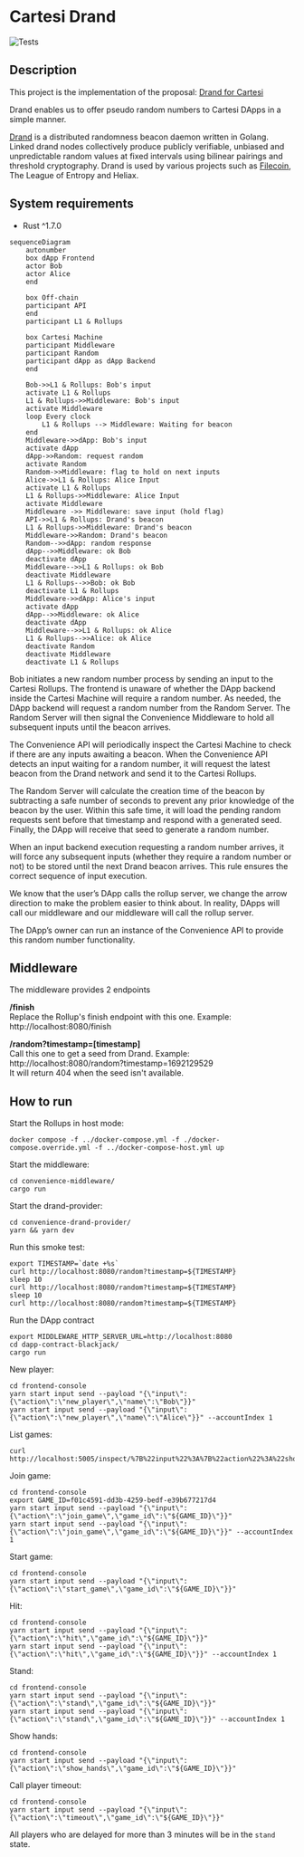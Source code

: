 # Cartesi Drand

![Tests](https://github.com/Calindra/cartesi-drand/actions/workflows/drand-provider.yml/badge.svg)

## Description

This project is the implementation of the proposal: [Drand for Cartesi](https://governance.cartesi.io/t/tooling-drand-for-cartesi/127/13)

Drand enables us to offer pseudo random numbers to Cartesi DApps in a simple manner.

[Drand](https://drand.love/) is a distributed randomness beacon daemon written in Golang. Linked drand nodes collectively produce publicly verifiable, unbiased and unpredictable random values at fixed intervals using bilinear pairings and threshold cryptography. Drand is used by various projects such as [Filecoin](https://filecoin.io/), The League of Entropy and Heliax.

## System requirements
- Rust ^1.7.0


```mermaid
sequenceDiagram
    autonumber
    box dApp Frontend
    actor Bob
    actor Alice
    end

    box Off-chain
    participant API
    end
    participant L1 & Rollups

    box Cartesi Machine
    participant Middleware
    participant Random
    participant dApp as dApp Backend
    end

    Bob->>L1 & Rollups: Bob's input
    activate L1 & Rollups
    L1 & Rollups->>Middleware: Bob's input
    activate Middleware
    loop Every clock
        L1 & Rollups --> Middleware: Waiting for beacon
    end
    Middleware->>dApp: Bob's input
    activate dApp
    dApp->>Random: request random
    activate Random
    Random->>Middleware: flag to hold on next inputs
    Alice->>L1 & Rollups: Alice Input
    activate L1 & Rollups
    L1 & Rollups->>Middleware: Alice Input
    activate Middleware
    Middleware ->> Middleware: save input (hold flag)
    API->>L1 & Rollups: Drand's beacon
    L1 & Rollups->>Middleware: Drand's beacon
    Middleware->>Random: Drand's beacon
    Random-->>dApp: random response
    dApp-->>Middleware: ok Bob
    deactivate dApp
    Middleware-->>L1 & Rollups: ok Bob
    deactivate Middleware
    L1 & Rollups-->>Bob: ok Bob
    deactivate L1 & Rollups
    Middleware->>dApp: Alice's input
    activate dApp
    dApp-->>Middleware: ok Alice
    deactivate dApp
    Middleware-->>L1 & Rollups: ok Alice
    L1 & Rollups-->>Alice: ok Alice
    deactivate Random
    deactivate Middleware
    deactivate L1 & Rollups
```

Bob initiates a new random number process by sending an input to the Cartesi Rollups. The frontend is unaware of whether the DApp backend inside the Cartesi Machine will require a random number. As needed, the DApp backend will request a random number from the Random Server. The Random Server will then signal the Convenience Middleware to hold all subsequent inputs until the beacon arrives.

The Convenience API will periodically inspect the Cartesi Machine to check if there are any inputs awaiting a beacon. When the Convenience API detects an input waiting for a random number, it will request the latest beacon from the Drand network and send it to the Cartesi Rollups.

The Random Server will calculate the creation time of the beacon by subtracting a safe number of seconds to prevent any prior knowledge of the beacon by the user. Within this safe time, it will load the pending random requests sent before that timestamp and respond with a generated seed. Finally, the DApp will receive that seed to generate a random number.

When an input backend execution requesting a random number arrives, it will force any subsequent inputs (whether they require a random number or not) to be stored until the next Drand beacon arrives. This rule ensures the correct sequence of input execution.

We know that the user’s DApp calls the rollup server, we change the arrow direction to make the problem easier to think about. In reality, DApps will call our middleware and our middleware will call the rollup server.

The DApp’s owner can run an instance of the Convenience API to provide this random number functionality.

## Middleware

The middleware provides 2 endpoints

**/finish**  
Replace the Rollup's finish endpoint with this one. Example: http://localhost:8080/finish

**/random?timestamp=[timestamp]**  
Call this one to get a seed from Drand. Example: http://localhost:8080/random?timestamp=1692129529  
It will return 404 when the seed isn't available.

## How to run

Start the Rollups in host mode:
```shell
docker compose -f ../docker-compose.yml -f ./docker-compose.override.yml -f ../docker-compose-host.yml up
```

Start the middleware:
```shell
cd convenience-middleware/
cargo run
```

Start the drand-provider:
```shell
cd convenience-drand-provider/
yarn && yarn dev
```

Run this smoke test:
```shell
export TIMESTAMP=`date +%s`
curl http://localhost:8080/random?timestamp=${TIMESTAMP}
sleep 10
curl http://localhost:8080/random?timestamp=${TIMESTAMP}
sleep 10
curl http://localhost:8080/random?timestamp=${TIMESTAMP}
```

Run the DApp contract
```shell
export MIDDLEWARE_HTTP_SERVER_URL=http://localhost:8080
cd dapp-contract-blackjack/
cargo run
```

New player:
```shell
cd frontend-console
yarn start input send --payload "{\"input\":{\"action\":\"new_player\",\"name\":\"Bob\"}}"
yarn start input send --payload "{\"input\":{\"action\":\"new_player\",\"name\":\"Alice\"}}" --accountIndex 1
```

List games:
```shell
curl http://localhost:5005/inspect/%7B%22input%22%3A%7B%22action%22%3A%22show_games%22%7D%7D
```

Join game:
```shell
cd frontend-console
export GAME_ID=f01c4591-dd3b-4259-bedf-e39b677217d4
yarn start input send --payload "{\"input\":{\"action\":\"join_game\",\"game_id\":\"${GAME_ID}\"}}"
yarn start input send --payload "{\"input\":{\"action\":\"join_game\",\"game_id\":\"${GAME_ID}\"}}" --accountIndex 1
```

Start game:
```shell
cd frontend-console
yarn start input send --payload "{\"input\":{\"action\":\"start_game\",\"game_id\":\"${GAME_ID}\"}}"
```

Hit:
```shell
cd frontend-console
yarn start input send --payload "{\"input\":{\"action\":\"hit\",\"game_id\":\"${GAME_ID}\"}}"
yarn start input send --payload "{\"input\":{\"action\":\"hit\",\"game_id\":\"${GAME_ID}\"}}" --accountIndex 1
```

Stand:
```shell
cd frontend-console
yarn start input send --payload "{\"input\":{\"action\":\"stand\",\"game_id\":\"${GAME_ID}\"}}"
yarn start input send --payload "{\"input\":{\"action\":\"stand\",\"game_id\":\"${GAME_ID}\"}}" --accountIndex 1
```

Show hands:
```shell
cd frontend-console
yarn start input send --payload "{\"input\":{\"action\":\"show_hands\",\"game_id\":\"${GAME_ID}\"}}"
```

Call player timeout:
```shell
cd frontend-console
yarn start input send --payload "{\"input\":{\"action\":\"timeout\",\"game_id\":\"${GAME_ID}\"}}"
```
All players who are delayed for more than 3 minutes will be in the `stand` state.

